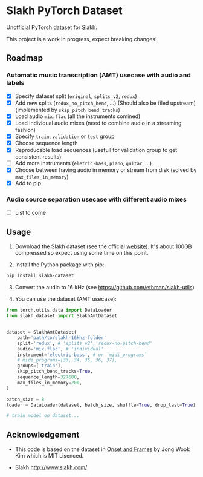 # Slakh PyTorch Dataset

Unofficial PyTorch dataset for [Slakh](http://www.slakh.com/).

This project is a work in progress, expect breaking changes!

## Roadmap

### Automatic music transcription (AMT) usecase with audio and labels

- [x] Specify dataset split (`original`, `splits_v2`, `redux`)
- [x] Add new splits (`redux_no_pitch_bend`, ...) (Should also be filed upstream) (implemented by `skip_pitch_bend_tracks`)
- [x] Load audio `mix.flac` (all the instruments comined)
- [x] Load individual audio mixes (need to combine audio in a streaming fashion)
- [x] Specify `train`, `validation` or `test` group
- [x] Choose sequence length
- [x] Reproducable load sequences (usefull for validation group to get consistent results)
- [ ] Add more instruments (`eletric-bass`, `piano`, `guitar`, ...)
- [x] Choose between having audio in memory or stream from disk (solved by `max_files_in_memory`)
- [x] Add to pip

### Audio source separation usecase with different audio mixes
- [ ] List to come


## Usage

1. Download the Slakh dataset (see the official [website](http://www.slakh.com/)). It's about 100GB compressed so expect using some time on this point.

2. Install the Python package with pip:
```bash
pip install slakh-dataset
```

3. Convert the audio to 16 kHz (see https://github.com/ethman/slakh-utils)

4. You can use the dataset (AMT usecase):

```python
from torch.utils.data import DataLoader
from slakh_dataset import SlakhAmtDataset


dataset = SlakhAmtDataset(
    path='path/to/slakh-16khz-folder'
    split='redux', # 'splits_v2','redux-no-pitch-bend'
    audio='mix.flac', # 'individual'
    instrument='electric-bass', # or `midi_programs`
    # midi_programs=[33, 34, 35, 36, 37],
    groups=['train'],
    skip_pitch_bend_tracks=True,
    sequence_length=327680,
    max_files_in_memory=200,
)

batch_size = 8
loader = DataLoader(dataset, batch_size, shuffle=True, drop_last=True)

# train model on dataset...
```

## Acknowledgement

- This code is based on the dataset in [Onset and Frames](https://github.com/jongwook/onsets-and-frames) by Jong Wook Kim which is MIT Lisenced.

- Slakh http://www.slakh.com/


